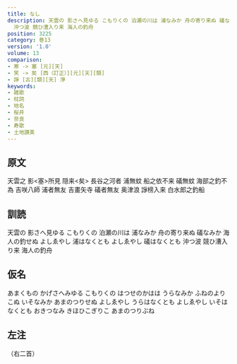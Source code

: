```yaml
---
title: なし
description: 天雲の 影さへ見ゆる こもりくの 泊瀬の川は 浦なみか 舟の寄り来ぬ 礒なみか 海人の釣せぬ よしゑやし 浦はなくとも よしゑやし 礒はなくとも
  沖つ波 競ひ漕入り来 海人の釣舟
position: 3225
category: 巻13
version: '1.0'
volume: 13
comparison:
- 寒 -> 塞 [元][天]
- 笑 -> 矣 [西（訂正）][元][天][類]
- 諍 [古][類][天] 淨
keywords:
- 雑歌
- 枕詞
- 地名
- 桜井
- 奈良
- 寿歌
- 土地讃美
---
```


## 原文

天雲之 影<塞>所見 隠来<矣> 長谷之河者 浦無蚊 船之依不来 礒無蚊 海部之釣不為 吉咲八師 浦者無友 吉畫矢寺 礒者無友 奥津浪 諍榜入来 白水郎之釣船

## 訓読

天雲の 影さへ見ゆる こもりくの 泊瀬の川は 浦なみか 舟の寄り来ぬ 礒なみか 海人の釣せぬ よしゑやし 浦はなくとも よしゑやし 礒はなくとも 沖つ波 競ひ漕入り来 海人の釣舟

## 仮名

あまくもの かげさへみゆる こもりくの はつせのかはは うらなみか ふねのよりこぬ いそなみか あまのつりせぬ よしゑやし うらはなくとも よしゑやし いそはなくとも おきつなみ きほひこぎりこ あまのつりぶね

## 左注

（右二首）
